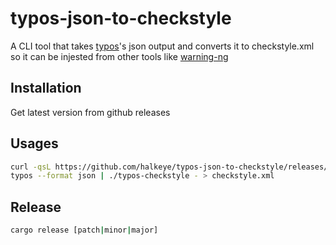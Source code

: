 # typos-json-to-checkstyle

A CLI tool that takes [typos](https://github.com/crate-ci/typos)'s json output and converts it to checkstyle.xml so it can be injested from other tools like [warning-ng](https://plugins.jenkins.io/warnings-ng)

## Installation

Get latest version from github releases

## Usages

```bash
curl -qsL https://github.com/halkeye/typos-json-to-checkstyle/releases/download/v0.2.0/typos-checkstyle-v0.2.0-x86_64 > typos-checkstyle && chmod 0755 typos-checkstyle
typos --format json | ./typos-checkstyle - > checkstyle.xml
```

## Release

```bash
cargo release [patch|minor|major]
```
